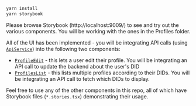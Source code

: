 ```bash
yarn install
yarn storybook
```

Please browse Storybook (http://localhost:9009/) to see and try out the various components. You will be working with the ones in the Profiles folder.

All of the UI has been implemented - you will be integrating API calls (using [`ApiService`](src/utils/ApiService.ts)) into the following two components:

- [`ProfileEdit`](src/components/profiles/ProfileEdit.tsx) - this lets a user edit their profile. You will be integrating an API call to update the backend about the user's DID
- [`ProfilesList`](src/components/profiles/ProfilesList.tsx) - this lists multiple profiles according to their DIDs. You will be integrating an API call to fetch which DIDs to display.

Feel free to use any of the other components in this repo, all of which have Storybook files (`*.stories.tsx`) demonstrating their usage.
